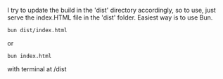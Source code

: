 I try to update the build in the 'dist' directory accordingly, so to use, just serve the index.HTML file in the 'dist' folder.
Easiest way is to use Bun.

```
bun dist/index.html
```
or
```
bun index.html
```
with terminal at /dist
